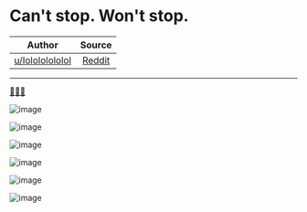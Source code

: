 Can't stop. Won't stop.
=======================

| Author       | Source       | 
| :-------------: |:-------------:|
|  [u/Iolololololol](https://www.reddit.com/user/Iolololololol/) | [Reddit](https://www.reddit.com/r/GMEJungle/comments/pc8jk3/cant_stop_wont_stop/) | 

---

[💎🙌🚀](https://www.reddit.com/r/GMEJungle/search?q=flair_name%3A%22%F0%9F%92%8E%F0%9F%99%8C%F0%9F%9A%80%22&restrict_sr=1)

![image](https://user-images.githubusercontent.com/82035192/131130073-54405497-98ce-4ae0-8e50-773a51afbc7e.png)

![image](https://user-images.githubusercontent.com/82035192/131130089-49f77904-d485-4196-aa5a-e7b87ad0a551.png)

![image](https://user-images.githubusercontent.com/82035192/131130103-445e096f-38f6-4e38-baed-995af646c99e.png)

![image](https://user-images.githubusercontent.com/82035192/131130111-fb81da99-e90a-4451-967e-9c087e2d21f8.png)

![image](https://user-images.githubusercontent.com/82035192/131130126-194d969e-8ac0-4706-89d0-18a7d2244529.png)

![image](https://user-images.githubusercontent.com/82035192/131130147-e0044648-665a-4939-80a6-b74f85a1803e.png)
